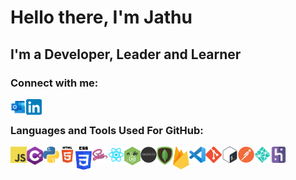 # Hello there, I'm Jathu
## I'm a Developer, Leader and Learner

### Connect with me:

[<img align="left" alt="Email" width="25px" src="./assets/outlook.png" />](https://www.linkedin.com/in/jathurshan-t/)
[<img align="left" alt="LinkedIn" width="25px" src="./assets/linkedin.png" />](mailto:jtheiv@outlook.com)

<br/>

### Languages and Tools Used For GitHub:

<img align="left" alt="JavaScript" width="26px" src="./assets/javascript.png" />
<img align="left" alt="C-sharp" width="26px" src="./assets/c-sharp.png" />
<img align="left" alt="Python" width="26px" src="./assets/python.png" />
<img align="left" alt="HTML5" width="26px" src="./assets/html.png" />
<img align="left" alt="CSS3" width="26px" src="./assets/css.png" />
<img align="left" alt="Sass" width="26px" src="./assets/sass.png" />
<img align="left" alt="React" width="26px" src="./assets/react.png" />
<img align="left" alt="Node.js" width="26px" src="./assets/node.png" />
<img align="left" alt="Express" width="26px" src="./assets/express.png" />
<img align="left" alt="MongoDB" width="26px" src="./assets/mongodb.png" />
<img align="left" alt="Firebase" width="26px" src="./assets/firebase.png" />
<img align="left" alt="Visual Studio Code" width="26px" src="./assets/vscode.png" />
<img align="left" alt="Git" width="26px" src="./assets/git.png" />
<img align="left" alt="Bash" width="26px" src="./assets/bash.png" />
<img align="left" alt="Postman" width="26px" src="./assets/postman.png" />
<img align="left" alt="Netlify" width="26px" src="./assets/netlify.png" />
<img align="left" alt="Heroku" width="26px" src="./assets/heroku.png" />